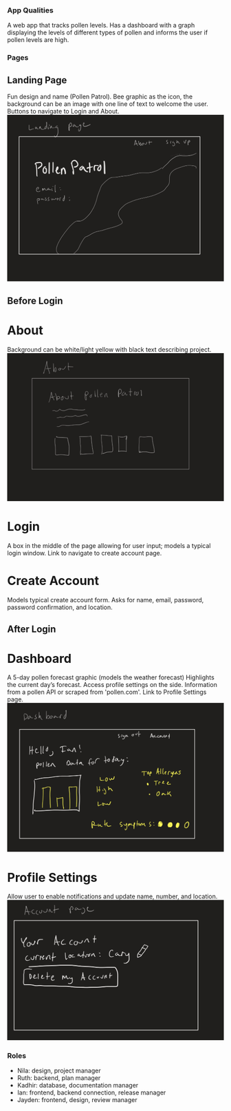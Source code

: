 ### App Qualities
A web app that tracks pollen levels. Has a dashboard with a graph displaying the levels of different types of pollen and informs the user if pollen levels are high.

### Pages
## Landing Page
Fun design and name (Pollen Patrol). Bee graphic as the icon, the background can be an image with one line of text to welcome the user. Buttons to navigate to Login and About.
![Layout for landing page.](../public/landing.png)
## Before Login
# About
Background can be white/light yellow with black text describing project.
![Layout for about page.](../public/about.png)
# Login
A box in the middle of the page allowing for user input; models a typical login window. Link to navigate to create account page.
# Create Account
Models typical create account form. Asks for name, email, password, password confirmation, and location.
## After Login
# Dashboard
A 5-day pollen forecast graphic (models the weather forecast) Highlights the current day’s forecast. Access profile settings on the side. Information from a pollen API or scraped from 'pollen.com'. Link to Profile Settings page.
![Layout for dashboard page.](../public/dashboard.png)
# Profile Settings
Allow user to enable notifications and update name, number, and location.
![Layout for account page.](../public/account.png)

### Roles
* Nila: design, project manager
* Ruth: backend, plan manager
* Kadhir: database, documentation manager
* Ian: frontend, backend connection, release manager
* Jayden: frontend, design, review manager